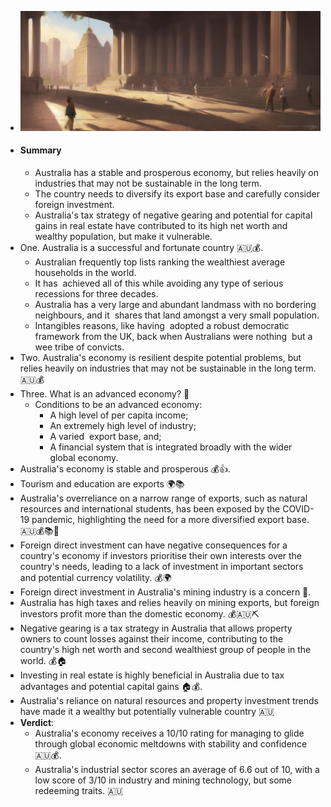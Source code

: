 - ![0a65d203-2ff0-48da-acfa-cbf4a7346987.jpeg](../assets/0a65d203-2ff0-48da-acfa-cbf4a7346987_1679024650292_0.jpeg)
- #### Summary
	- Australia has a stable and prosperous economy, but relies heavily on industries that may not be sustainable in the long term.
	- The country needs to diversify its export base and carefully consider foreign investment.
	- Australia's tax strategy of negative gearing and potential for capital gains in real estate have contributed to its high net worth and wealthy population, but make it vulnerable.
- One. Australia is a successful and fortunate country 🇦🇺💰.
	- Australian frequently top lists ranking the wealthiest average households in the world.
	- It has  achieved all of this while avoiding any type of serious recessions for three decades.
	- Australia has a very large and abundant landmass with no bordering neighbours, and it  shares that land amongst a very small population.
	- Intangibles reasons, like having  adopted a robust democratic framework from the UK, back when Australians were nothing  but a wee tribe of convicts.
- Two. Australia's economy is resilient despite potential problems, but relies heavily on industries that may not be sustainable in the long term. 🇦🇺💰
- Three. What is an advanced economy? 🤔
	- Conditions to be an advanced economy:
		- A high level of per capita income;
		- An extremely high level of industry;
		- A varied  export base, and;
		- A financial system that is integrated broadly with the wider global economy.
- Australia's economy is stable and prosperous 💰👍.
- Tourism and education are exports 🌍📚
- Australia's overreliance on a narrow range of exports, such as natural resources and international students, has been exposed by the COVID-19 pandemic, highlighting the need for a more diversified export base. 🇦🇺💰📚🦘
- Foreign direct investment can have negative consequences for a country's economy if investors prioritise their own interests over the country's needs, leading to a lack of investment in important sectors and potential currency volatility. 💰🌍
- Foreign direct investment in Australia's mining industry is a concern 🚨.
- Australia has high taxes and relies heavily on mining exports, but foreign investors profit more than the domestic economy. 💰🇦🇺⛏️
- Negative gearing is a tax strategy in Australia that allows property owners to count losses against their income, contributing to the country's high net worth and second wealthiest group of people in the world. 💰🏠
- Investing in real estate is highly beneficial in Australia due to tax advantages and potential capital gains 🏠💰.
- Australia's reliance on natural resources and property investment trends have made it a wealthy but potentially vulnerable country 🇦🇺
- **Verdict**:
	- Australia's economy receives a 10/10 rating for managing to glide through global economic meltdowns with stability and confidence 🇦🇺💰.
	- Australia's industrial sector scores an average of 6.6 out of 10, with a low score of 3/10 in industry and mining technology, but some redeeming traits. 🇦🇺